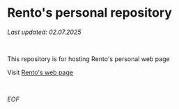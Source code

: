 Rento's personal repository
===================

*Last updated: 02.07.2025*

<br>

This repository is for hosting Rento's personal web page

Visit [Rento's web page](https://rento-fox.github.io "Note! doesn't open in a new tab")

<br>

*EOF*
